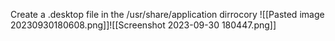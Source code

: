 Create a .desktop file in the /usr/share/application dirrocory
![[Pasted image 20230930180608.png]]![[Screenshot 2023-09-30 180447.png]]
